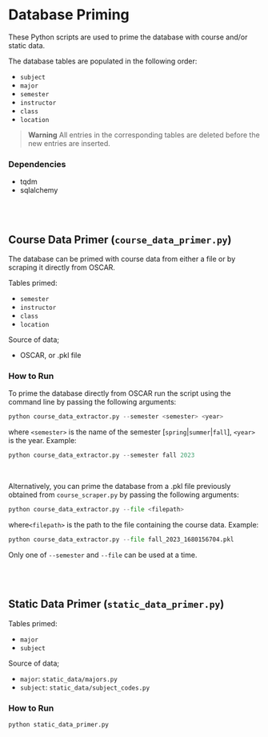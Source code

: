 # Database Priming

These Python scripts are used to prime the database with course and/or static data. 

The database tables are populated in the following order:
- `subject`
- `major`
- `semester`
- `instructor`
- `class`
- `location`

> **Warning** All entries in the corresponding tables are deleted before the new entries are inserted.  

### Dependencies

*   tqdm
*   sqlalchemy

<br>
<br>

## Course Data Primer (`course_data_primer.py`)

The database can be primed with course data from either a file or by scraping it directly from OSCAR.

Tables primed:
- `semester`
- `instructor`
- `class`
- `location`

Source of data;
- OSCAR, or .pkl file

### How to Run

To prime the database directly from OSCAR run the script using the command line by passing the following arguments:

```python
python course_data_extractor.py --semester <semester> <year>
```
where `<semester>` is the name of the semester [`spring`|`summer`|`fall`], `<year>` is the year. Example:
```python
python course_data_extractor.py --semester fall 2023
```

<br>

Alternatively, you can prime the database from a .pkl file previously obtained from `course_scraper.py` by passing the following arguments:

```python
python course_data_extractor.py --file <filepath>
```
where`<filepath>` is the path to the file containing the course data. Example:

```python
python course_data_extractor.py --file fall_2023_1680156704.pkl
```

Only one of `--semester` and `--file` can be used at a time.

<br>
<br>

## Static Data Primer (`static_data_primer.py`)

Tables primed:
- `major`
- `subject`

Source of data;
- `major`: `static_data/majors.py`
- `subject`: `static_data/subject_codes.py`

### How to Run


```python
python static_data_primer.py
```
